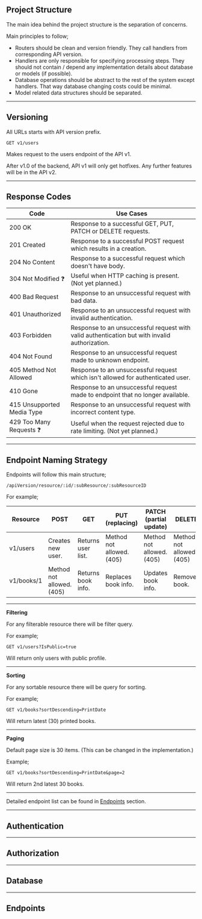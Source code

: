 ## Project Structure

The main idea behind the project structure is the separation of concerns.

Main principles to follow;

- Routers should be clean and version friendly. They call handlers from corresponding API version.
- Handlers are only responsible for specifying processing steps. They should not contain / depend any implementation details about database or models (if possible).
- Database operations should be abstract to the rest of the system except handlers. That way database changing costs could be minimal.
- Model related data structures should be separated.

---

## Versioning

All URLs starts with API version prefix.

    GET v1/users

Makes request to the users endpoint of the API v1.

After v1.0 of the backend, API v1 will only get hotfixes. Any further features will be in the API v2.

---

## Response Codes

| Code | Use Cases |
|--|--|
| 200 OK | Response to a successful GET, PUT, PATCH or DELETE requests. |
| 201 Created | Response to a successful POST request which results in a creation. |
| 204 No Content | Response to a successful request which doesn't have body. |
| 304 Not Modified ❓ | Useful when HTTP caching is present. (Not yet planned.) |
| 400 Bad Request | Response to an unsuccessful request with bad data. |
| 401 Unauthorized | Response to an unsuccessful request with invalid authentication. |
| 403 Forbidden | Response to an unsuccessful request with valid authentication but with invalid authorization. |
| 404 Not Found | Response to an unsuccessful request made to unknown endpoint. |
| 405 Method Not Allowed | Response to an unsuccessful request which isn't allowed for authenticated user. |
| 410 Gone | Response to an unsuccessful request made to endpoint that no longer available. |
| 415 Unsupported Media Type | Response to an unsuccessful request with incorrect content type. |
| 429 Too Many Requests ❓ | Useful when the request rejected due to rate limiting. (Not yet planned.) |

---

## Endpoint Naming Strategy

Endpoints will follow this main structure;

    /apiVersion/resource/:id/:subResource/:subResourceID

For example;

| Resource | POST | GET | PUT (replacing) | PATCH (partial update) | DELETE |
|--|--|--|--|--|--|
| v1/users | Creates new user. | Returns user list. | Method not allowed. (405) | Method not allowed. (405) | Method not allowed. (405) |
| v1/books/1 | Method not allowed. (405) | Returns book info. | Replaces book info. | Updates book info. | Removes book. |

---

**Filtering**

For any filterable resource there will be filter query.

For example;

    GET v1/users?IsPublic=true

Will return only users with public profile.

---

**Sorting**

For any sortable resource there will be query for sorting.

For example;

    GET v1/books?sortDescending=PrintDate

Will return latest (30) printed books.

---

**Paging**

Default page size is 30 items. (This can be changed in the implementation.)

Example;

    GET v1/books?sortDescending=PrintDate&page=2

Will return 2nd latest 30 books.

---

Detailed endpoint list can be found in [Endpoints](#endpoints) section.

---

## Authentication

---

## Authorization

---

## Database

---

## Endpoints

